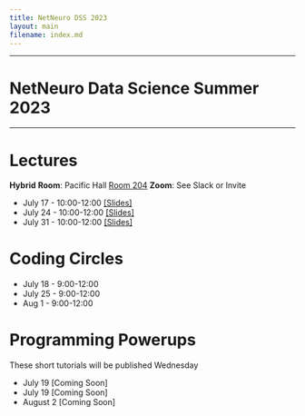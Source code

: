 ```yaml
---
title: NetNeuro DSS 2023
layout: main
filename: index.md
---
```

***
# NetNeuro Data Science Summer 2023
***





# Lectures

**Hybrid**
**Room**: Pacific Hall [Room 204](https://map.uoregon.edu/e874ae0dd)
**Zoom**: See Slack or Invite

* July 17 - 10:00-12:00 [\[Slides\]](https://github.com/UO-Data-Science/NetNeuro2023/raw/main/docs/slides/Good_Data_Practices.pptx)
* July 24 - 10:00-12:00 [\[Slides\]](https://github.com/UO-Data-Science/NetNeuro2023/raw/main/docs/slides/CollaborationToolsCodeManagement.pptx)
* July 31 - 10:00-12:00 [\[Slides\]](https://github.com/UO-Data-Science/NetNeuro2023/raw/main/docs/slides/Good_Enough_Software.pptx)

# Coding Circles

* July 18 - 9:00-12:00 
* July 25 - 9:00-12:00
* Aug  1  - 9:00-12:00

# Programming Powerups

These short tutorials will be published Wednesday

* July 19 [Coming Soon]
* July 19 [Coming Soon]
* August 2 [Coming Soon]



